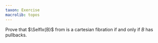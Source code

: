 ```yaml
---
taxon: Exercise
macrolib: topos
---
```


Prove that $\SelfIx{B}$ from [](frct-001X) is a cartesian fibration if and only if $B$ has pullbacks.

